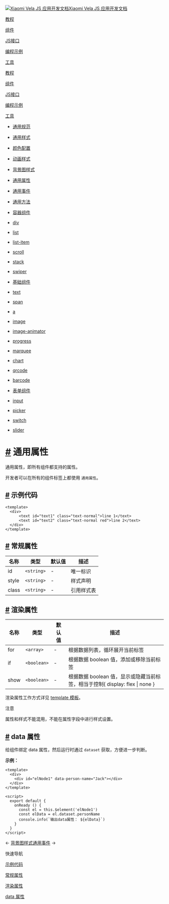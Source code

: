 [![Xiaomi Vela JS 应用开发文档](https://iot.mi.com/vela/quickapp/logo.png)Xiaomi Vela JS 应用开发文档](https://iot.mi.com/vela/quickapp/)

[教程](https://iot.mi.com/vela/quickapp/zh/guide/)

[组件](https://iot.mi.com/vela/quickapp/zh/components/)

[JS接口](https://iot.mi.com/vela/quickapp/zh/features/)

[编程示例](https://iot.mi.com/vela/quickapp/zh/samples/)

[工具](https://iot.mi.com/vela/quickapp/zh/tools/)

[教程](https://iot.mi.com/vela/quickapp/zh/guide/)

[组件](https://iot.mi.com/vela/quickapp/zh/components/)

[JS接口](https://iot.mi.com/vela/quickapp/zh/features/)

[编程示例](https://iot.mi.com/vela/quickapp/zh/samples/)

[工具](https://iot.mi.com/vela/quickapp/zh/tools/)

- [通用规范](https://iot.mi.com/vela/quickapp/zh/components/general/)

- [通用样式](https://iot.mi.com/vela/quickapp/zh/components/general/style.html)
- [颜色配置](https://iot.mi.com/vela/quickapp/zh/components/general/color.html)
- [动画样式](https://iot.mi.com/vela/quickapp/zh/components/general/animation-style.html)
- [背景图样式](https://iot.mi.com/vela/quickapp/zh/components/general/background-img-styles.html)
- [通用属性](https://iot.mi.com/vela/quickapp/zh/components/general/properties.html)
- [通用事件](https://iot.mi.com/vela/quickapp/zh/components/general/events.html)
- [通用方法](https://iot.mi.com/vela/quickapp/zh/components/general/methods.html)

- [容器组件](https://iot.mi.com/vela/quickapp/zh/components/container/)

- [div](https://iot.mi.com/vela/quickapp/zh/components/container/div.html)
- [list](https://iot.mi.com/vela/quickapp/zh/components/container/list.html)
- [list-item](https://iot.mi.com/vela/quickapp/zh/components/container/list-item.html)
- [scroll](https://iot.mi.com/vela/quickapp/zh/components/container/scroll.html)
- [stack](https://iot.mi.com/vela/quickapp/zh/components/container/stack.html)
- [swiper](https://iot.mi.com/vela/quickapp/zh/components/container/swiper.html)

- [基础组件](https://iot.mi.com/vela/quickapp/zh/components/basic/)

- [text](https://iot.mi.com/vela/quickapp/zh/components/basic/text.html)
- [span](https://iot.mi.com/vela/quickapp/zh/components/basic/span.html)
- [a](https://iot.mi.com/vela/quickapp/zh/components/basic/a.html)
- [image](https://iot.mi.com/vela/quickapp/zh/components/basic/image.html)
- [image-animator](https://iot.mi.com/vela/quickapp/zh/components/basic/image-animator.html)
- [progress](https://iot.mi.com/vela/quickapp/zh/components/basic/progress.html)
- [marquee](https://iot.mi.com/vela/quickapp/zh/components/basic/marquee.html)
- [chart](https://iot.mi.com/vela/quickapp/zh/components/basic/chart.html)
- [qrcode](https://iot.mi.com/vela/quickapp/zh/components/basic/qrcode.html)
- [barcode](https://iot.mi.com/vela/quickapp/zh/components/basic/barcode.html)

- [表单组件](https://iot.mi.com/vela/quickapp/zh/components/form/)

- [input](https://iot.mi.com/vela/quickapp/zh/components/form/input.html)
- [picker](https://iot.mi.com/vela/quickapp/zh/components/form/picker.html)
- [switch](https://iot.mi.com/vela/quickapp/zh/components/form/switch.html)
- [slider](https://iot.mi.com/vela/quickapp/zh/components/form/slider.html)

# [\#](https://iot.mi.com/vela/quickapp/zh/components/general/properties.html\#%E9%80%9A%E7%94%A8%E5%B1%9E%E6%80%A7) 通用属性

通用属性，即所有组件都支持的属性。

开发者可以在所有的组件标签上都使用 `通用属性`。

## [\#](https://iot.mi.com/vela/quickapp/zh/components/general/properties.html\#%E7%A4%BA%E4%BE%8B%E4%BB%A3%E7%A0%81) 示例代码

```
<template>
  <div>
      <text id="text1" class="text-normal">line 1</text>
      <text id="text2" class="text-normal red">line 2</text>
  </div>
</template>

```

## [\#](https://iot.mi.com/vela/quickapp/zh/components/general/properties.html\#%E5%B8%B8%E8%A7%84%E5%B1%9E%E6%80%A7) 常规属性

| 名称 | 类型 | 默认值 | 描述 |
| --- | --- | --- | --- |
| id | `<string>` | - | 唯一标识 |
| style | `<string>` | - | 样式声明 |
| class | `<string>` | - | 引用样式表 |

## [\#](https://iot.mi.com/vela/quickapp/zh/components/general/properties.html\#%E6%B8%B2%E6%9F%93%E5%B1%9E%E6%80%A7) 渲染属性

| 名称 | 类型 | 默认值 | 描述 |
| --- | --- | --- | --- |
| for | `<array>` | - | 根据数据列表，循环展开当前标签 |
| if | `<boolean>` | - | 根据数据 boolean 值，添加或移除当前标签 |
| show | `<boolean>` | - | 根据数据 boolean 值，显示或隐藏当前标签，相当于控制{ display: flex \| none } |

渲染属性工作方式详见 [template 模板](https://iot.mi.com/vela/quickapp/zh/guide/framework/template/)。

注意

属性和样式不能混用，不能在属性字段中进行样式设置。

## [\#](https://iot.mi.com/vela/quickapp/zh/components/general/properties.html\#data-%E5%B1%9E%E6%80%A7) data 属性

给组件绑定 data 属性，然后运行时通过 `dataset` 获取，方便进一步判断。

**示例：**

```
<template>
  <div>
    <div id="elNode1" data-person-name="Jack"></div>
  </div>
</template>

<script>
  export default {
    onReady () {
      const el = this.$element('elNode1')
      const elData = el.dataset.personName
      console.info(`输出data属性： ${elData}`)
    }
  }
</script>

```

←
[背景图样式](https://iot.mi.com/vela/quickapp/zh/components/general/background-img-styles.html)[通用事件](https://iot.mi.com/vela/quickapp/zh/components/general/events.html)
→


快速导航

[示例代码](https://iot.mi.com/vela/quickapp/zh/components/general/properties.html#%E7%A4%BA%E4%BE%8B%E4%BB%A3%E7%A0%81 "示例代码")

[常规属性](https://iot.mi.com/vela/quickapp/zh/components/general/properties.html#%E5%B8%B8%E8%A7%84%E5%B1%9E%E6%80%A7 "常规属性")

[渲染属性](https://iot.mi.com/vela/quickapp/zh/components/general/properties.html#%E6%B8%B2%E6%9F%93%E5%B1%9E%E6%80%A7 "渲染属性")

[data 属性](https://iot.mi.com/vela/quickapp/zh/components/general/properties.html#data-%E5%B1%9E%E6%80%A7 "data 属性")